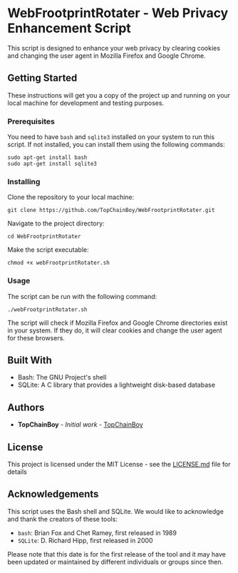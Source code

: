 # WebFrootprintRotater - Web Privacy Enhancement Script

This script is designed to enhance your web privacy by clearing cookies and changing the user agent in Mozilla Firefox and Google Chrome.

## Getting Started

These instructions will get you a copy of the project up and running on your local machine for development and testing purposes.

### Prerequisites

You need to have `bash` and `sqlite3` installed on your system to run this script. If not installed, you can install them using the following commands:

```
sudo apt-get install bash
sudo apt-get install sqlite3
```

### Installing

Clone the repository to your local machine:

```
git clone https://github.com/TopChainBoy/WebFrootprintRotater.git
```

Navigate to the project directory:

```
cd WebFrootprintRotater
```
Make the script executable:

```
chmod +x webFrootprintRotater.sh
```

### Usage

The script can be run with the following command:

```
./webFrootprintRotater.sh
```

The script will check if Mozilla Firefox and Google Chrome directories exist in your system. If they do, it will clear cookies and change the user agent for these browsers.

## Built With

- Bash: The GNU Project's shell
- SQLite: A C library that provides a lightweight disk-based database

## Authors

* **TopChainBoy** - *Initial work* - [TopChainBoy](https://github.com/TopChainBoy)

## License

This project is licensed under the MIT License - see the [LICENSE.md](LICENSE.md) file for details

## Acknowledgements

This script uses the Bash shell and SQLite. We would like to acknowledge and thank the creators of these tools:

- `bash`: Brian Fox and Chet Ramey, first released in 1989
- `SQLite`: D. Richard Hipp, first released in 2000

Please note that this date is for the first release of the tool and it may have been updated or maintained by different individuals or groups since then.
